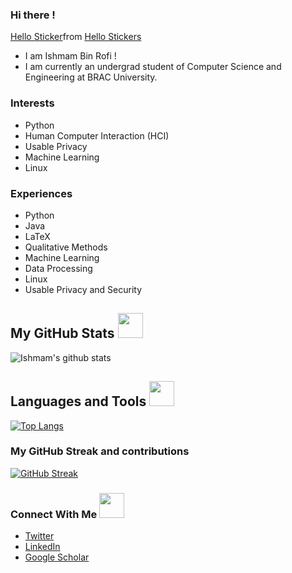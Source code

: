 
### Hi there !

<div class="tenor-gif-embed" data-postid="25152243" data-share-method="host" data-aspect-ratio="1.06667" data-width="100%"><a href="https://tenor.com/view/hello-gif-25152243">Hello Sticker</a>from <a href="https://tenor.com/search/hello-stickers">Hello Stickers</a></div> <script type="text/javascript" async src="https://tenor.com/embed.js"></script>

- I am Ishmam Bin Rofi ! 
- I am currently an undergrad student of Computer Science and Engineering at BRAC University.

<!--- Interests -->
### Interests
- Python
- Human Computer Interaction (HCI)
- Usable Privacy
- Machine Learning
- Linux

### Experiences
- Python
- Java
- LaTeX
- Qualitative Methods
- Machine Learning
- Data Processing
- Linux
- Usable Privacy and Security


<!-- Github Stats -->

<h2> My GitHub Stats <img src='https://media1.giphy.com/media/du3J3cXyzhj75IOgvA/giphy.gif?cid=ecf05e47x2g034i9pzwtzzsd3xgg2w9nr94t4tflbbgo3008&rid=giphy.gif' width="40px" height="40px"> </h2>

![Ishmam's github stats](https://github-readme-stats.vercel.app/api?username=ishmam-br10&show_icons=true&title_color=ffc857&icon_color=8ac926&text_color=daf7dc&bg_color=151515&hide=["stars"])

<h2>
    Languages and Tools <img src = "https://media2.giphy.com/media/QssGEmpkyEOhBCb7e1/giphy.gif?cid=ecf05e47a0n3gi1bfqntqmob8g9aid1oyj2wr3ds3mg700bl&rid=giphy.gif" width="40px" height="40px">
</h2>  

[![Top Langs](https://github-readme-stats.vercel.app/api/top-langs/?username=ishmam-br10&layout=compact&text_color=daf7dc&bg_color=151515)](https://github.com/anuraghazra/github-readme-stats)

### My GitHub Streak and contributions
[![GitHub Streak](https://streak-stats.demolab.com/?user=ishmam-br10)](https://git.io/streak-stats)




### Connect With Me <img src = "https://media2.giphy.com/media/al7grkbrCChTAPEfyh/giphy.gif?cid=ecf05e47a0n3gi1bfqntqmob8g9aid1oyj2wr3ds3mg700bl&rid=giphy.gif" width="40px" height="40px">

- [Twitter](https://twitter.com/ishmam_rafi)
- [LinkedIn](https://www.linkedin.com/in/ishmam-bin-rofi-a18758243/)
- [Google Scholar](https://scholar.google.com/citations?user=IecP5SgAAAAJ&hl=en)



